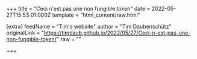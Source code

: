 
+++
title = "Ceci n'est pas une non fungible token"
date = 2022-05-27T15:53:01.000Z
template = "html_content/raw.html"

[extra]
feedName = "Tim's website"
author = "Tim Daubenschütz"
originalLink = "https://timdaub.github.io/2022/05/27/Ceci-n-est-pas-une-non-fungible-token/"
raw = ""

+++

